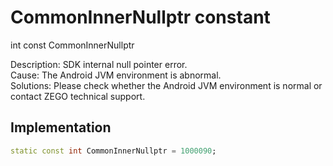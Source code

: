 


# CommonInnerNullptr constant







int const CommonInnerNullptr
  




<p>Description: SDK internal null pointer error. <br>Cause: The Android JVM environment is abnormal. <br>Solutions: Please check whether the Android JVM environment is normal or contact ZEGO technical support.</p>



## Implementation

```dart
static const int CommonInnerNullptr = 1000090;
```







